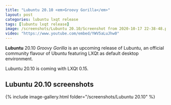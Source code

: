 ```yaml
---
title: "Lubuntu 20.10 <em>Groovy Gorilla</em>"
layout: post
categories: lubuntu lxqt release
tags: [lubuntu lxqt release]
image: /screenshots/Lubuntu 20.10/Screenshot from 2020-10-17 22-38-48.png
video: "https://www.youtube.com/embed/YWV5aLuJhw0"
---
```


**Lubuntu** 20.10 *Groovy Gorilla* is an upcoming release of Lubuntu, an official community flavour of Ubuntu featuring LXQt as default desktop environment.

Lubuntu 20.10 is coming with LXQt 0.15.

## Lubuntu 20.10 screenshots
{% include image-gallery.html folder="/screenshots/Lubuntu 20.10" %}